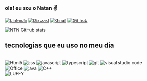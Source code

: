 
### ola! eu sou o Natan ✌️


[![Linkedln](	https://img.shields.io/badge/LinkedIn-0077B5?style=for-the-badge&logo=linkedin&logoColor=white)]()
[![Discord](https://img.shields.io/badge/Discord-7289DA?style=for-the-badge&logo=discord&logoColor=white)](https://discord.com/channels/@NTN#8492)
[![Gmail](	https://img.shields.io/badge/Gmail-D14836?style=for-the-badge&logo=gmail&logoColor=white)](https://mail.google.com/mail/natanalmeida040@gmail.com)
[![Git hub](https://img.shields.io/badge/GitHub-100000?style=for-the-badge&logo=github&logoColor=white)](https://github.com/NTN1789 )

![ NTN GitHub stats](https://github-readme-stats.vercel.app/api?username=NTN1789&show_icons=dracula)




## tecnologias  que eu uso no meu dia 

<div style="displa: "inline_block></br>
<img align= "center"  alt="Html5"  src= "https://img.shields.io/badge/HTML5-E34F26?style=for-the-badge&logo=html5&logoColor=white " /> 
<img align= "center"  alt="css"  src= "https://img.shields.io/badge/CSS3-1572B6?style=for-the-badge&logo=css3&logoColor=white " /> 
<img align= "center"  alt="javascript"  src= "https://img.shields.io/badge/JavaScript-F7DF1E?style=for-the-badge&logo=javascript&logoColor=black " /> 
<img align= "center"  alt="typescript"  src= "https://img.shields.io/badge/TypeScript-007ACC?style=for-the-badge&logo=typescript&logoColor=white " />
<img align= "center"  alt="git"  src= "https://img.shields.io/badge/GIT-E44C30?style=for-the-badge&logo=git&logoColor=white" />
<img align= "center"  alt="visual studio code"  src= "https://img.shields.io/badge/Visual_Studio_Code-0078D4?style=for-the-badge&logo=visual%20studio%20code&logoColor=white " />
<img align= "center"  alt="Office"  src= "https://img.shields.io/badge/Microsoft_Office-D83B01?style=for-the-badge&logo=microsoft-office&logoColor=white " /> 
<img align= "center"  alt="java"  src= "https://img.shields.io/badge/Java-ED8B00?style=for-the-badge&logo=java&logoColor=white " />    
<img align= "center"  alt="C++"  src= " https://img.shields.io/badge/C%2B%2B-00599C?style=for-the-badge&logo=c%2B%2B&logoColor=white" /> 

</div>


<td>
      <img align= "center" alt="LUFFY" src="https://onepieceex.net/wp-content/uploads/2023/05/ezgif.com-gif-maker-5.gif" />
  </td>
